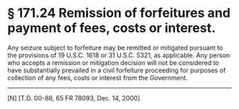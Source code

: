 # § 171.24   Remission of forfeitures and payment of fees, costs or interest.

Any seizure subject to forfeiture may be remitted or mitigated pursuant to the provisions of 19 U.S.C. 1618 or 31 U.S.C. 5321, as applicable. Any person who accepts a remission or mitigation decision will not be considered to have substantially prevailed in a civil forfeiture proceeding for purposes of collection of any fees, costs or interest from the Government.



---

[N] [T.D. 00-88, 65 FR 78093, Dec. 14, 2000]





